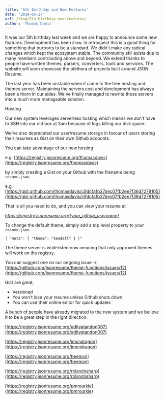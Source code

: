 ```yaml
---
title: '5th Birthday and New Features'
date: '2019-06-27'
url: /blog/5th-birthday-new-features/
author: 'Thomas Davis'
---
```


It was our 5th birthday last week and we are happy to announce some new features. Development has been slow. In retrospect this is a good thing for something that purports to be a standard. We didn't make any radical changes which kept the ecosystem stable. The community still exists due to many members contributing above and beyond. We extend thanks to people have written themes, parsers, converters, tools and services. The website will soon showcase the plethora of projects built around JSON Resume.

The last year has been unstable when it came to the free hosting and themes server. Maintaining the servers cost and development has always been a thorn in our sides. We've finally managed to rewrite those servers into a much more manageable solution.

Hosting

Our new system leverages serverless hosting which means we don't have to SSH into our old box at 3am because of logs killing our disk space.

We've also deprecated our user/resume storage in favour of users storing their resumes as Gist on their own Github accounts.

You can take advantage of our new hosting

e.g. [https://registry.jsonresume.org/thomasdavis](https://registry.jsonresume.org/thomasdavis)

by simply creating a Gist on your Github with the filename being `resume.json`

e.g. [https://gist.github.com/thomasdavis/c9dcfa1b37dec07fb2ee7f36d7278105](https://gist.github.com/thomasdavis/c9dcfa1b37dec07fb2ee7f36d7278105)

That is all you need to do, and you can view your resume at

_https://registry.jsonresume.org/{your_github_username}_

To change the default theme, simply add a top level property to your `resume.json`

`{ "meta": { "theme": "kendall" } }"`

The theme server is whitelisted now meaning that only approved themes will work on the registry.

You can suggest one on our ongoing issue -> [https://github.com/jsonresume/theme-functions/issues/12](https://github.com/jsonresume/theme-functions/issues/12)

Gist are great;

- Versioned
- You won't lose your resume unless Github shuts down
- You can use their online editor for quick updates

A bunch of people have already migrated to the new system and we believe it to be a great step in the right direction.

[https://registry.jsonresume.org/adityatandon007](https://registry.jsonresume.org/adityatandon007)

[https://registry.jsonresume.org/jmondragon](https://registry.jsonresume.org/jmondragon)

[https://registry.jsonresume.org/beeman](https://registry.jsonresume.org/beeman)

[https://registry.jsonresume.org/rolandnsharp](https://registry.jsonresume.org/rolandnsharp)

[https://registry.jsonresume.org/pmrourkie](https://registry.jsonresume.org/pmrourkie)
